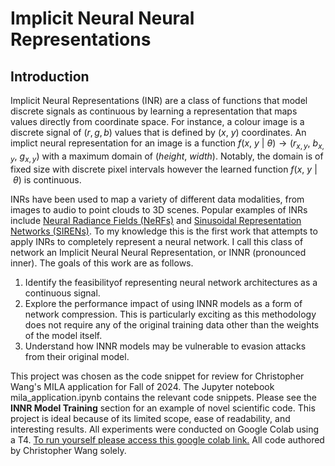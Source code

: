 # Implicit Neural Neural Representations

## Introduction

Implicit Neural Representations (INR) are a class of functions that model discrete signals as continuous by learning a representation that maps values directly from coordinate space. For instance, a colour image is a discrete signal of $(r, g, b)$ values that is defined by $(x,\ y)$ coordinates. An implict neural representation for an image is a function $f(x,\ y\ |\ \theta) → (r_{x, y},\ b_{x, y},\ g_{x, y})$ with a maximum domain of $(height,\ width)$. Notably, the domain is of fixed size with discrete pixel intervals however the learned function $f(x,\ y\ |\ \theta)$ is continuous.

INRs have been used to map a variety of different data modalities, from images to audio to point clouds to 3D scenes. Popular examples of INRs include [Neural Radiance Fields (NeRFs)](https://arxiv.org/abs/2003.08934) and [Sinusoidal Representation Networks (SIRENs)](https://arxiv.org/abs/2006.09661). To my knowledge this is the first work that attempts to apply INRs to completely represent a neural network. I call this class of network an Implicit Neural Neural Representation, or INNR (pronounced inner). The goals of this work are as follows.
1. Identify the feasibilityof representing neural network architectures as a continuous signal.
2. Explore the performance impact of using INNR models as a form of network compression. This is particularly exciting as this methodology does not require any of the original training data other than the weights of the model itself.
3. Understand how INNR models may be vulnerable to evasion attacks from their original model.

This project was chosen as the code snippet for review for Christopher Wang's MILA application for Fall of 2024. The Jupyter notebook mila_application.ipynb contains the relevant code snippets. Please see the **INNR Model Training** section for an example of novel scientific code. This project is ideal because of its limited scope, ease of readability, and interesting results. All experiments were conducted on Google Colab using a T4. [To run yourself please access this google colab link.](https://colab.research.google.com/drive/1qec4bnKUIW9pAaAA3BfiNIocuZkt4A-w?usp=sharing) All code authored by Christopher Wang solely.
